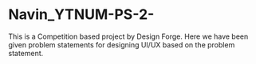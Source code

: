# Navin_YTNUM-PS-2-
This is a Competition based project by Design Forge. Here we have been given problem statements for designing UI/UX based on the problem statement.
